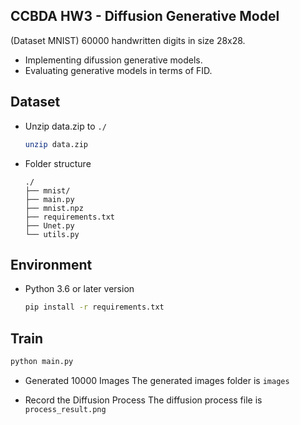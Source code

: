 ## CCBDA HW3 - Diffusion Generative Model
(Dataset MNIST) 60000 handwritten digits in size 28x28.
- Implementing difussion generative models.
- Evaluating generative models in terms of FID.

## Dataset
- Unzip data.zip to `./`
    ```sh
    unzip data.zip 
    ```
- Folder structure
    ```
    ./
    ├── mnist/ 
    ├── main.py   
    ├── mnist.npz 
    ├── requirements.txt
    ├── Unet.py
    └── utils.py
    ```

## Environment
- Python 3.6 or later version
    ```sh
    pip install -r requirements.txt
    ```

## Train
```sh
python main.py
```
- Generated 10000 Images
The generated images folder is `images`

- Record the Diffusion Process
The diffusion process file is `process_result.png`
